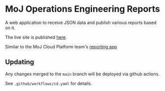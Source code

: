 # MoJ Operations Engineering Reports

A web application to receive JSON data and publish various reports based on it.

The live site is published [here].

Similar to the MoJ Cloud Platform team's [reporting app](https://reports.apps.live-1.cloud-platform.service.justice.gov.uk/)

## Updating

Any changes merged to the `main` branch will be deployed via github actions.

See `.github/workflows/cd.yaml` for details.

[here]: https://operations-engineering-reports.cloud-platform.service.justice.gov.uk/

